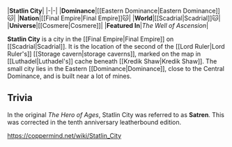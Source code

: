 |**Statlin City**|
|-|-|
|**Dominance**|[[Eastern Dominance\|Eastern Dominance]]🐱︎|
|**Nation**|[[Final Empire\|Final Empire]]🐱︎|
|**World**|[[Scadrial\|Scadrial]]🐱︎|
|**Universe**|[[Cosmere\|Cosmere]]|
|**Featured In**|*The Well of Ascension*|

**Statlin City** is a city in the [[Final Empire\|Final Empire]] on [[Scadrial\|Scadrial]]. It is the location of the second of the [[Lord Ruler\|Lord Ruler's]] [[Storage cavern\|storage caverns]], marked on the map in [[Luthadel\|Luthadel's]] cache beneath [[Kredik Shaw\|Kredik Shaw]]. The small city lies in the Eastern [[Dominance\|Dominance]], close to the Central Dominance, and is built near a lot of mines.

## Trivia
In the original *The Hero of Ages*, Statlin City was referred to as **Satren**. This was corrected in the tenth anniversary leatherbound edition.


https://coppermind.net/wiki/Statlin_City